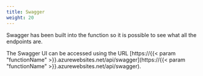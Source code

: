 ```yaml
---
title: Swagger
weight: 20
---
```


Swagger has been built into the function so it is possible to see what all the endpoints are.

The Swagger UI can be accessed using the URL [https://{{< param "functionName" >}}.azurewebsites.net/api/swagger](https://{{< param "functionName" >}}.azurewebsites.net/api/swagger).



